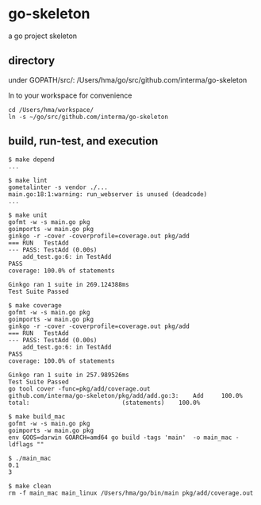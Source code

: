 # go-skeleton
a go project skeleton

## directory
under GOPATH/src/:
/Users/hma/go/src/github.com/interma/go-skeleton

ln to your workspace for convenience
```
cd /Users/hma/workspace/
ln -s ~/go/src/github.com/interma/go-skeleton
```

## build, run-test, and execution
```
$ make depend
...

$ make lint
gometalinter -s vendor ./...
main.go:18:1:warning: run_webserver is unused (deadcode)
...

$ make unit
gofmt -w -s main.go pkg
goimports -w main.go pkg
ginkgo -r -cover -coverprofile=coverage.out pkg/add
=== RUN   TestAdd
--- PASS: TestAdd (0.00s)
	add_test.go:6: in TestAdd
PASS
coverage: 100.0% of statements

Ginkgo ran 1 suite in 269.124388ms
Test Suite Passed

$ make coverage
gofmt -w -s main.go pkg
goimports -w main.go pkg
ginkgo -r -cover -coverprofile=coverage.out pkg/add
=== RUN   TestAdd
--- PASS: TestAdd (0.00s)
	add_test.go:6: in TestAdd
PASS
coverage: 100.0% of statements

Ginkgo ran 1 suite in 257.989526ms
Test Suite Passed
go tool cover -func=pkg/add/coverage.out
github.com/interma/go-skeleton/pkg/add/add.go:3:	Add		100.0%
total:							(statements)	100.0%

$ make build_mac
gofmt -w -s main.go pkg
goimports -w main.go pkg
env GOOS=darwin GOARCH=amd64 go build -tags 'main'  -o main_mac -ldflags ""

$ ./main_mac
0.1
3

$ make clean
rm -f main_mac main_linux /Users/hma/go/bin/main pkg/add/coverage.out

```



